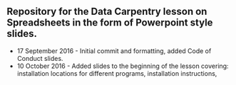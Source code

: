 ## Repository for the Data Carpentry lesson on Spreadsheets in the form of Powerpoint style slides. 

* 17 September 2016 - Initial commit and formatting, added Code of Conduct slides. 
* 10 October 2016 - Added slides to the beginning of the lesson covering: installation locations for different programs, installation instructions, 
